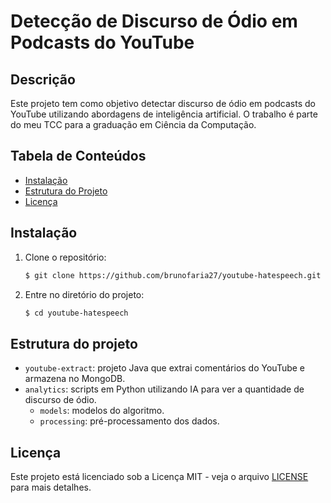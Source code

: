 # Detecção de Discurso de Ódio em Podcasts do YouTube

## Descrição
Este projeto tem como objetivo detectar discurso de ódio em podcasts do YouTube utilizando abordagens de inteligência artificial. O trabalho é parte do meu TCC para a graduação em Ciência da Computação.

## Tabela de Conteúdos
- [Instalação](#instalação)
- [Estrutura do Projeto](#estrutura-do-projeto)
- [Licença](#licença)

## Instalação
1. Clone o repositório:
    ```bash
    $ git clone https://github.com/brunofaria27/youtube-hatespeech.git
    ```
2. Entre no diretório do projeto:
    ```bash
    $ cd youtube-hatespeech
    ```

## Estrutura do projeto
- `youtube-extract`: projeto Java que extrai comentários do YouTube e armazena no MongoDB.
- `analytics`: scripts em Python utilizando IA para ver a quantidade de discurso de ódio.
    - `models`: modelos do algoritmo.
    - `processing`: pré-processamento dos dados.

## Licença
Este projeto está licenciado sob a Licença MIT - veja o arquivo [LICENSE](https://github.com/brunofaria27/youtube-hatespeech/blob/main/LICENSE) para mais detalhes.